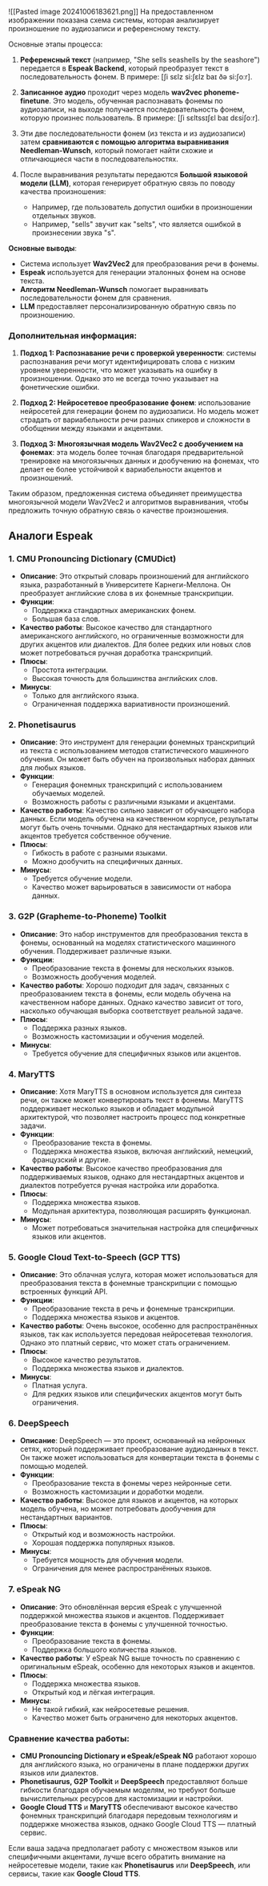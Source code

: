 ![[Pasted image 20241006183621.png]]
На предоставленном изображении показана схема системы, которая анализирует произношение по аудиозаписи и референсному тексту. 

Основные этапы процесса:
1. **Референсный текст** (например, "She sells seashells by the seashore") передается в **Espeak Backend**, который преобразует текст в последовательность фонем. В примере: [ʃi sɛlz si:ʃɛlz baɪ ðə si:ʃoːr].
    
2. **Записанное аудио** проходит через модель **wav2vec phoneme-finetune**. Это модель, обученная распознавать фонемы по аудиозаписи, на выходе получается последовательность фонем, которую произнес пользователь. 
   В примере: [ʃi sɛltssɪʃɛl baɪ dɛsiʃoːr].
    
3. Эти две последовательности фонем (из текста и из аудиозаписи) затем **сравниваются с помощью алгоритма выравнивания Needleman-Wunsch**, который помогает найти схожие и отличающиеся части в последовательностях.
    
4. После выравнивания результаты передаются **Большой языковой модели (LLM)**, которая генерирует обратную связь по поводу качества произношения:
    
    - Например, где пользователь допустил ошибки в произношении отдельных звуков.
    - Например, "sells" звучит как "selts", что является ошибкой в произнесении звука "s".

**Основные выводы**:

- Система использует **Wav2Vec2** для преобразования речи в фонемы.
- **Espeak** используется для генерации эталонных фонем на основе текста.
- **Алгоритм Needleman-Wunsch** помогает выравнивать последовательности фонем для сравнения.
- **LLM** предоставляет персонализированную обратную связь по произношению.

### Дополнительная информация:

1. **Подход 1: Распознавание речи с проверкой уверенности**: системы распознавания речи могут идентифицировать слова с низким уровнем уверенности, что может указывать на ошибку в произношении. Однако это не всегда точно указывает на фонетические ошибки.
    
2. **Подход 2: Нейросетевое преобразование фонем**: использование нейросетей для генерации фонем по аудиозаписи. Но модель может страдать от вариабельности речи разных спикеров и сложности в обобщении между языками и акцентами.
    
3. **Подход 3: Многоязычная модель Wav2Vec2 с дообучением на фонемах**: эта модель более точная благодаря предварительной тренировке на многоязычных данных и дообучению на фонемах, что делает ее более устойчивой к вариабельности акцентов и произношений.
    

Таким образом, предложенная система объединяет преимущества многоязычной модели Wav2Vec2 и алгоритмов выравнивания, чтобы предложить точную обратную связь о качестве произношения.


## Аналоги Espeak
### 1. **CMU Pronouncing Dictionary (CMUDict)**

- **Описание**: Это открытый словарь произношений для английского языка, разработанный в Университете Карнеги-Меллона. Он преобразует английские слова в их фонемные транскрипции.
- **Функции**:
    - Поддержка стандартных американских фонем.
    - Большая база слов.
- **Качество работы**: Высокое качество для стандартного американского английского, но ограниченные возможности для других акцентов или диалектов. Для более редких или новых слов может потребоваться ручная доработка транскрипций.
- **Плюсы**:
    - Простота интеграции.
    - Высокая точность для большинства английских слов.
- **Минусы**:
    - Только для английского языка.
    - Ограниченная поддержка вариативности произношений.

### 2. **Phonetisaurus**

- **Описание**: Это инструмент для генерации фонемных транскрипций из текста с использованием методов статистического машинного обучения. Он может быть обучен на произвольных наборах данных для любых языков.
- **Функции**:
    - Генерация фонемных транскрипций с использованием обучаемых моделей.
    - Возможность работы с различными языками и акцентами.
- **Качество работы**: Качество сильно зависит от обучающего набора данных. Если модель обучена на качественном корпусе, результаты могут быть очень точными. Однако для нестандартных языков или акцентов требуется собственное обучение.
- **Плюсы**:
    - Гибкость в работе с разными языками.
    - Можно дообучить на специфичных данных.
- **Минусы**:
    - Требуется обучение модели.
    - Качество может варьироваться в зависимости от набора данных.

### 3. **G2P (Grapheme-to-Phoneme) Toolkit**

- **Описание**: Это набор инструментов для преобразования текста в фонемы, основанный на моделях статистического машинного обучения. Поддерживает различные языки.
- **Функции**:
    - Преобразование текста в фонемы для нескольких языков.
    - Возможность дообучения моделей.
- **Качество работы**: Хорошо подходит для задач, связанных с преобразованием текста в фонемы, если модель обучена на качественном наборе данных. Однако качество зависит от того, насколько обучающая выборка соответствует реальной задаче.
- **Плюсы**:
    - Поддержка разных языков.
    - Возможность кастомизации и обучения моделей.
- **Минусы**:
    - Требуется обучение для специфичных языков или акцентов.

### 4. **MaryTTS**

- **Описание**: Хотя MaryTTS в основном используется для синтеза речи, он также может конвертировать текст в фонемы. MaryTTS поддерживает несколько языков и обладает модульной архитектурой, что позволяет настроить процесс под конкретные задачи.
- **Функции**:
    - Преобразование текста в фонемы.
    - Поддержка множества языков, включая английский, немецкий, французский и другие.
- **Качество работы**: Высокое качество преобразования для поддерживаемых языков, однако для нестандартных акцентов и диалектов потребуется ручная настройка или доработка.
- **Плюсы**:
    - Поддержка множества языков.
    - Модульная архитектура, позволяющая расширять функционал.
- **Минусы**:
    - Может потребоваться значительная настройка для специфичных языков или акцентов.

### 5. **Google Cloud Text-to-Speech (GCP TTS)**

- **Описание**: Это облачная услуга, которая может использоваться для преобразования текста в фонемные транскрипции с помощью встроенных функций API.
- **Функции**:
    - Преобразование текста в речь и фонемные транскрипции.
    - Поддержка множества языков и акцентов.
- **Качество работы**: Очень высокое, особенно для распространённых языков, так как используется передовая нейросетевая технология. Однако это платный сервис, что может стать ограничением.
- **Плюсы**:
    - Высокое качество результатов.
    - Поддержка множества языков и диалектов.
- **Минусы**:
    - Платная услуга.
    - Для редких языков или специфических акцентов могут быть ограничения.

### 6. **DeepSpeech**

- **Описание**: DeepSpeech — это проект, основанный на нейронных сетях, который поддерживает преобразование аудиоданных в текст. Он также может использоваться для конвертации текста в фонемы с помощью моделей.
- **Функции**:
    - Преобразование текста в фонемы через нейронные сети.
    - Возможность кастомизации и доработки модели.
- **Качество работы**: Высокое для языков и акцентов, на которых модель обучена, но может потребовать дообучения для нестандартных вариантов.
- **Плюсы**:
    - Открытый код и возможность настройки.
    - Хорошая поддержка популярных языков.
- **Минусы**:
    - Требуется мощность для обучения модели.
    - Ограничения для менее распространённых языков.

### 7. **eSpeak NG**

- **Описание**: Это обновлённая версия eSpeak с улучшенной поддержкой множества языков и акцентов. Поддерживает преобразование текста в фонемы с улучшенной точностью.
- **Функции**:
    - Преобразование текста в фонемы.
    - Поддержка большого количества языков.
- **Качество работы**: У eSpeak NG выше точность по сравнению с оригинальным eSpeak, особенно для некоторых языков и акцентов.
- **Плюсы**:
    - Поддержка множества языков.
    - Открытый код и лёгкая интеграция.
- **Минусы**:
    - Не такой гибкий, как нейросетевые решения.
    - Качество может быть ограничено для некоторых акцентов.

### Сравнение качества работы:

- **CMU Pronouncing Dictionary и eSpeak/eSpeak NG** работают хорошо для английского языка, но ограничены в плане поддержки других языков или диалектов.
- **Phonetisaurus, G2P Toolkit** и **DeepSpeech** предоставляют больше гибкости благодаря обучаемым моделям, но требуют больше вычислительных ресурсов для кастомизации и настройки.
- **Google Cloud TTS** и **MaryTTS** обеспечивают высокое качество фонемных транскрипций благодаря передовым технологиям и поддержке множества языков, однако Google Cloud TTS — платный сервис.

Если ваша задача предполагает работу с множеством языков или специфичными акцентами, лучше всего обратить внимание на нейросетевые модели, такие как **Phonetisaurus** или **DeepSpeech**, или сервисы, такие как **Google Cloud TTS**.